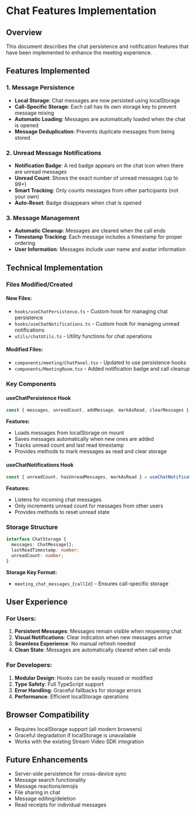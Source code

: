 # Chat Features Implementation

## Overview
This document describes the chat persistence and notification features that have been implemented to enhance the meeting experience.

## Features Implemented

### 1. Message Persistence
- **Local Storage**: Chat messages are now persisted using localStorage
- **Call-Specific Storage**: Each call has its own storage key to prevent message mixing
- **Automatic Loading**: Messages are automatically loaded when the chat is opened
- **Message Deduplication**: Prevents duplicate messages from being stored

### 2. Unread Message Notifications
- **Notification Badge**: A red badge appears on the chat icon when there are unread messages
- **Unread Count**: Shows the exact number of unread messages (up to 99+)
- **Smart Tracking**: Only counts messages from other participants (not your own)
- **Auto-Reset**: Badge disappears when chat is opened

### 3. Message Management
- **Automatic Cleanup**: Messages are cleared when the call ends
- **Timestamp Tracking**: Each message includes a timestamp for proper ordering
- **User Information**: Messages include user name and avatar information

## Technical Implementation

### Files Modified/Created

#### New Files:
- `hooks/useChatPersistence.ts` - Custom hook for managing chat persistence
- `hooks/useChatNotifications.ts` - Custom hook for managing unread notifications
- `utils/chatUtils.ts` - Utility functions for chat operations

#### Modified Files:
- `components/meeting/ChatPanel.tsx` - Updated to use persistence hooks
- `components/MeetingRoom.tsx` - Added notification badge and call cleanup

### Key Components

#### useChatPersistence Hook
```typescript
const { messages, unreadCount, addMessage, markAsRead, clearMessages } = useChatPersistence(callId);
```

**Features:**
- Loads messages from localStorage on mount
- Saves messages automatically when new ones are added
- Tracks unread count and last read timestamp
- Provides methods to mark messages as read and clear storage

#### useChatNotifications Hook
```typescript
const { unreadCount, hasUnreadMessages, markAsRead } = useChatNotifications();
```

**Features:**
- Listens for incoming chat messages
- Only increments unread count for messages from other users
- Provides methods to reset unread state

### Storage Structure
```typescript
interface ChatStorage {
  messages: ChatMessage[];
  lastReadTimestamp: number;
  unreadCount: number;
}
```

**Storage Key Format:**
- `meeting_chat_messages_{callId}` - Ensures call-specific storage

## User Experience

### For Users:
1. **Persistent Messages**: Messages remain visible when reopening chat
2. **Visual Notifications**: Clear indication when new messages arrive
3. **Seamless Experience**: No manual refresh needed
4. **Clean State**: Messages are automatically cleared when call ends

### For Developers:
1. **Modular Design**: Hooks can be easily reused or modified
2. **Type Safety**: Full TypeScript support
3. **Error Handling**: Graceful fallbacks for storage errors
4. **Performance**: Efficient localStorage operations

## Browser Compatibility
- Requires localStorage support (all modern browsers)
- Graceful degradation if localStorage is unavailable
- Works with the existing Stream Video SDK integration

## Future Enhancements
- Server-side persistence for cross-device sync
- Message search functionality
- Message reactions/emojis
- File sharing in chat
- Message editing/deletion
- Read receipts for individual messages